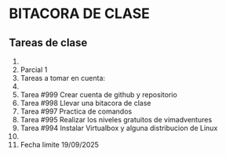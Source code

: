 # BITACORA DE CLASE
## Tareas de clase
1.
2. Parcial 1
3. Tareas a tomar en cuenta:
4. 
5. Tarea #999 Crear cuenta de github y repositorio
6. Tarea #998 Llevar una bitacora de clase
7. Tarea #997 Practica de comandos
8. Tarea #995 Realizar los niveles gratuitos de vimadventures
9. Tarea #994 Instalar Virtualbox y alguna distribucion de Linux
10. 
11. Fecha limite 19/09/2025
